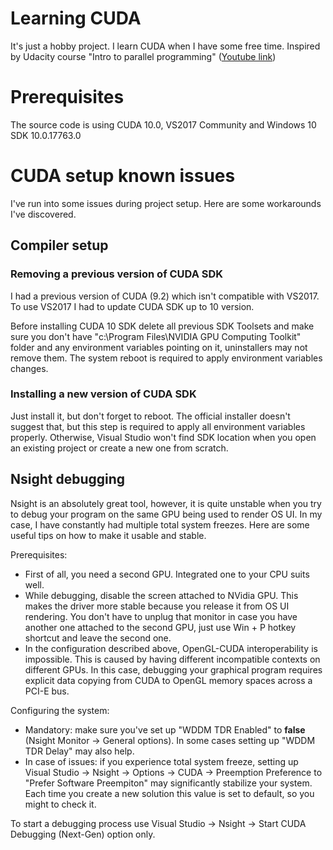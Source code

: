 # Learning CUDA
It's just a hobby project. I learn CUDA when I have some free time. Inspired by Udacity course "Intro to parallel programming" ([Youtube link](https://www.youtube.com/playlist?list=PLAwxTw4SYaPnFKojVQrmyOGFCqHTxfdv2 "Youtube link"))

# Prerequisites
The source code is using CUDA 10.0, VS2017 Community and Windows 10 SDK 10.0.17763.0

# CUDA setup known issues
I've run into some issues during project setup. Here are some workarounds I've discovered.

## Compiler setup
### Removing a previous version of CUDA SDK
I had a previous version of CUDA (9.2) which isn't compatible with VS2017. To use VS2017 I had to update CUDA SDK up to 10 version.

Before installing CUDA 10 SDK delete all previous SDK Toolsets and make sure you don't have "c:\Program Files\NVIDIA GPU Computing Toolkit" folder and any environment variables pointing on it, uninstallers may not remove them. The system reboot is required to apply environment variables changes.

### Installing a new version of CUDA SDK
Just install it, but don't forget to reboot. The official installer doesn't suggest that, but this step is required to apply all environment variables properly. Otherwise, Visual Studio won't find SDK location when you open an existing project or create a new one from scratch.

## Nsight debugging
Nsight is an absolutely great tool, however, it is quite unstable when you try to debug your program on the same GPU being used to render OS UI. In my case, I have constantly had multiple total system freezes. Here are some useful tips on how to make it usable and stable.

Prerequisites:

- First of all, you need a second GPU. Integrated one to your CPU suits well.
- While debugging, disable the screen attached to NVidia GPU. This makes the driver more stable because you release it from OS UI rendering. You don't have to unplug that monitor in case you have another one attached to the second GPU, just use Win + P hotkey shortcut and leave the second one.
- In the configuration described above, OpenGL-CUDA interoperability is impossible. This is caused by having different incompatible contexts on different GPUs. In this case, debugging your graphical program requires explicit data copying from CUDA to OpenGL memory spaces across a PCI-E bus.

Configuring the system:

- Mandatory: make sure you've set up "WDDM TDR Enabled" to **false** (Nsight Monitor -> General options). In some cases setting up "WDDM TDR Delay" may also help.
- In case of issues: if you experience total system freeze, setting up Visual Studio -> Nsight -> Options -> CUDA -> Preemption Preference to "Prefer Software Preempiton" may significantly stabilize your system. Each time you create a new solution this value is set to default, so you might to check it.

To start a debugging process use Visual Studio -> Nsight -> Start CUDA Debugging (Next-Gen) option only.

